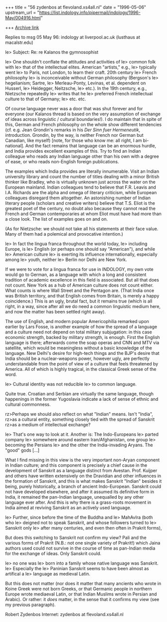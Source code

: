 +++
title = "56 zydenbos at flevoland.xs4all.nl"
date = "1996-05-06"
upstream_url = "https://list.indology.info/pipermail/indology/1996-May/004916.html"

+++
[Archive link](https://list.indology.info/pipermail/indology/1996-May/004916.html)


Replies to msg 05 May 96: indology at liverpool.ac.uk (lusthaus at macalstr.edu)

 le> Subject: Re: re Kalanos the gymnosophist

 le> One shouldn't conflate the attitudes and activities of
 le> common folk with
 le> that of the intellectual elites. American "artists," e.g.,
 le> typically went
 le> to Paris, not London, to learn their craft. 20th century
 le> French philosophy
 le> is inconceivable without German philosophy (Bergson's
 le> hegelianism; Sartre,
 le> Merleau-Ponty, Levinas, et al. dependent on Husserl,
 le> Heidegger, Neitzsche,
 le> etc.). In the 19th century, e.g., Nietzsche repeatedly
 le> writes that he
 le> preferred French intellectual culture to that of Germany;
 le> etc. etc.

Of course language never was a door that was shut forever and for everyone (our
Kalanos thread is based on the very assumption of exchange of ideas across
linguistic / cultural boundaries!). I do maintain that in spite of this, German
and French philosophy on the whole show different tendencies (cf. e.g. Jean
Grondin's remarks in his _Der Sinn fuer Hermeneutik_, introduction. Grondin, by
the way, is neither French nor German but Canadian, like myself) [note, for
those who know me: all right, I am bi-national]. And the fact remains that
language can be an enormous hurdle, and India provides excellent examples of
this. Try to find an Indian colleague who reads any Indian language other than
his own with a degree of ease, or who reads non-English foreign publications.

The examples which India provides are literally innumerable. Visit an Indian
university library and count the number of titles dealing with a minor British
thinker like Bradley, who is virtually unknown just across the water on the
European mainland. Indian colleagues tend to believe that F.R. Leavis and I.A.
Richards are the alpha and omega of literary criticism, while European
colleagues disregard them altogether. An astonishing number of Indian literary
people (scholars and creative writers) believe that T.S. Eliot is the greatest
poet of the century, no doubt also because they cannot read the French and
German contemporaries at whom Eliot must have had more than a close look. The
list of examples goes on and on.

(As for Nietzsche: we should not take all his statements at their face value.
Many of them had a polemical and provocative intention.)

 le> In fact the lingua franca throughout the world today,
 le> including Europe, is
 le> English (or perhaps one should say "American"), and while
 le> American culture
 le> is exerting its influence internationally, especially among
 le> youth, neither
 le> Berlin nor Delhi are New York.

If we were to vote for a lingua franca for use in INDOLOGY, my own vote would
go to German, as a language with which a long and consistent tradition of
academic excellence in this field is associated. But all that does not count.
New York as a hub of American culture does not count either. What counts is
where Wall Street and the Pentagon are. (That India once was British territory,
and that English comes from Britain, is merely a happy coincidence.) This is an
ugly, brutal fact, but it remains true (which is all right, in a way, since
after all we do need a common linguistic medium here, and now the matter has
been settled right away).

The use of English, and modern popular Americophilia remarked upon earlier by
Lars Fosse, is another example of how the spread of a language and a culture
need not depend on total military subjugation: in this case economic strength,
backed by military strength, is enough. First the English language is there;
afterwards come the soap operas and CNN and MTV via satellite, which would be
meaningless without a basic knowledge of the language. New Delhi's desire for
high-tech things and the BJP's desire that India should be a nuclear-weapons
power, however ugly, are perfectly understandable from the point of view of a
culture that feels threatened by America. All of which is highly tragical, in
the classical Greek sense of the word.

 le> Cultural identity was not reducible
 le> to common language.

Quite true. Croatian and Serbian are virtually the same language, though
happenings in the former Yugoslavia indicate a lack of sense of ethnic and
cultural commonness.

 rz>Perhaps we should also reflect on what "Indian" means. Isn't "India",
 rz>as a cultural entity, something closely tied with the spread of Sanskrit
 rz>as a medium of intellectual exchange?

 le> That's one way to look at it. Another is: The Indo-Europeans
 le> parted company
 le> somewhere around eastern Iran/Afghanistan, one group
 le> becoming the Persians
 le> and the other the India-invading Aryans. The "good" gods [...]

What I find missing in this view is the very important non-Aryan component in
Indian culture; and this component is precisely a chief cause in the
development of Sanskrit as a language distinct from Avestan. Prof. Kuijper and
others have written extensively on the Dravidian and other influences in the
formation of Sanskrit, and this is what makes Sanskrit "Indian" besides it
being, purely historically, a branch of ancient Indo-European. Sanskrit could
not have developed elsewhere, and after it assumed its definitive form in
India, it remained the pan-Indian language, unequalled by any other language
ever after. And this is why there is a grass-roots movement in India aimed at
reviving Sanskrit as an actively used language.

 le> Further, since before the time of the Buddha and
 le> MahAvIra (both who
 le> deigned not to speak Sanskrit, and whose followers turned to
 le> Sanskrit only
 le> after many centuries, and even then often in Prakrit forms),

But does this switching to Sanskrit not confirm my view? Pali and the various
forms of Prakrit (N.B.: not one single variety of Prakrit!) which Jaina authors
used could not survive in the course of time as pan-Indian media for the
exchange of ideas. Only Sanskrit could.

 le> no one was
 le> born into a family whose native language was Sanskrit.
 le> Especially the
 le> Paninian Sanskrit seems to have been almost as artifical a
 le> language as medieval Latin.

But this does not matter (nor does it matter that many ancients who wrote in
Koine Greek were not born Greeks, or that Germanic people in northern Europe
wrote mediaeval Latin, or that Indian Muslims wrote in Persian and Arabic). Or
rather: it _does_ matter, in the sense that it confirms my view (see my
previous paragraph).

Robert Zydenbos
Internet: zydenbos at flevoland.xs4all.nl





